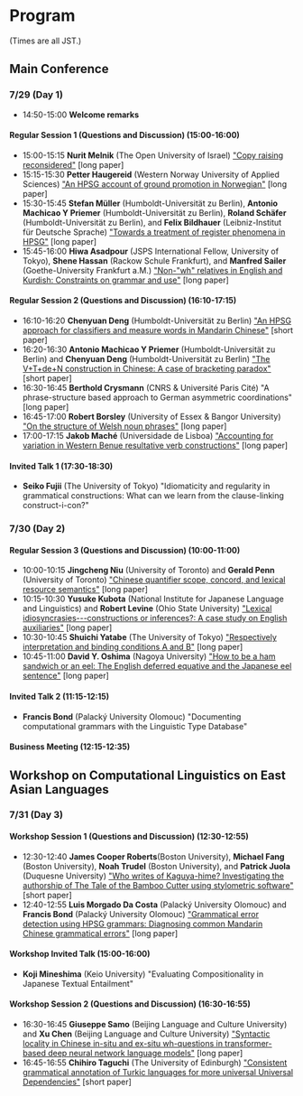 # Program

(Times are all JST.)

## Main Conference

### 7/29 (Day 1)

- 14:50-15:00 **Welcome remarks**

#### Regular Session 1 (Questions and Discussion) (15:00-16:00)

- 15:00-15:15 **Nurit Melnik** (The Open University of Israel) ["Copy raising reconsidered"](abstracts/Melnik.pdf) \[long paper\]
- 15:15-15:30 **Petter Haugereid** (Western Norway University of Applied Sciences) ["An HPSG account of ground promotion in Norwegian"](abstracts/Haugereid.pdf) \[long paper\]
- 15:30-15:45 **Stefan Müller** (Humboldt-Universität zu Berlin), **Antonio Machicao Y Priemer** (Humboldt-Universität zu Berlin), **Roland Schäfer** (Humboldt-Universität zu Berlin), and **Felix Bildhauer** (Leibniz-Institut für Deutsche Sprache) ["Towards a treatment of register phenomena in HPSG"](abstracts/Mueller-Machicao-y-Priemer-Schaefer-Bildhauer.pdf) \[long paper\]
- 15:45-16:00 **Hiwa Asadpour** (JSPS International Fellow, University of Tokyo), **Shene Hassan** (Rackow Schule Frankfurt), and **Manfred Sailer** (Goethe-University Frankfurt a.M.) ["Non-"wh" relatives in English and Kurdish: Constraints on grammar and use"](abstracts/Asadpour-Hassan-Sailer.pdf) \[long paper\]


#### Regular Session 2 (Questions and Discussion) (16:10-17:15)

- 16:10-16:20 **Chenyuan Deng** (Humboldt-Universität zu Berlin) ["An HPSG approach for classifiers and measure words in Mandarin Chinese"](abstracts/Deng.pdf) \[short paper\]
- 16:20-16:30 **Antonio Machicao Y Priemer** (Humboldt-Universität zu Berlin) and **Chenyuan Deng** (Humboldt-Universität zu Berlin) ["The V+T+de+N construction in Chinese: A case of bracketing paradox"](abstracts/Machicao-y-Priemer-Deng.pdf) \[short paper\]
- 16:30-16:45 **Berthold Crysmann** (CNRS & Université Paris Cité) "A phrase-structure based approach to German asymmetric coordinations" \[long paper\]
- 16:45-17:00 **Robert Borsley** (University of Essex & Bangor University) ["On the structure of Welsh noun phrases"](abstracts/Borsley.pdf) \[long paper\]
- 17:00-17:15 **Jakob Maché** (Universidade de Lisboa) ["Accounting for variation in Western Benue resultative verb constructions"](abstracts/Mache.pdf) \[long paper\]



#### Invited Talk 1 (17:30-18:30)

- **Seiko Fujii** (The University of Tokyo) "Idiomaticity and regularity in grammatical constructions: What can we learn from the clause-linking construct-i-con?"


### 7/30 (Day 2)

#### Regular Session 3 (Questions and Discussion) (10:00-11:00)

- 10:00-10:15 **Jingcheng Niu** (University of Toronto) and **Gerald Penn** (University of Toronto) ["Chinese quantifier scope, concord, and lexical resource semantics"](abstracts/Niu-Penn.pdf) \[long paper\]
- 10:15-10:30 **Yusuke Kubota** (National Institute for Japanese Language and Linguistics) and **Robert Levine** (Ohio State University) ["Lexical idiosyncrasies---constructions or inferences?: A case study on English auxiliaries"](abstracts/Kubota-Levine.pdf) \[long paper\]
- 10:30-10:45 **Shuichi Yatabe** (The University of Tokyo) ["Respectively interpretation and binding conditions A and B"](abstracts/Yatabe.pdf) \[long paper\]
- 10:45-11:00 **David Y. Oshima** (Nagoya University) ["How to be a ham sandwich or an eel: The English deferred equative and the Japanese eel sentence"](abstracts/Oshima.pdf) \[long paper\]


#### Invited Talk 2 (11:15-12:15)

- **Francis Bond** (Palacký University Olomouc) "Documenting computational grammars with the Linguistic Type Database"


#### Business Meeting (12:15-12:35)



## Workshop on Computational Linguistics on East Asian Languages

### 7/31 (Day 3)

#### Workshop Session 1 (Questions and Discussion) (12:30-12:55)

- 12:30-12:40 **James Cooper Roberts**(Boston University), **Michael Fang** (Boston University), **Noah Trudel** (Boston University), and **Patrick Juola** (Duquesne University) ["Who writes of Kaguya-hime? Investigating the authorship of The Tale of the Bamboo Cutter using stylometric software"](abstracts/Roberts-etal.pdf) \[short paper\]
- 12:40-12:55 **Luis Morgado Da Costa** (Palacký University Olomouc) and **Francis Bond** (Palacký University Olomouc) ["Grammatical error detection using HPSG grammars: Diagnosing common Mandarin Chinese grammatical errors"](abstracts/Morgado-da-Costa-Bond.pdf) \[long paper\]



#### Workshop Invited Talk (15:00-16:00)

- **Koji Mineshima** (Keio University) "Evaluating Compositionality in Japanese Textual Entailment"

#### Workshop Session 2 (Questions and Discussion) (16:30-16:55)

- 16:30-16:45 **Giuseppe Samo** (Beijing Language and Culture University) and **Xu Chen** (Beijing Language and Culture University) ["Syntactic locality in Chinese in-situ and ex-situ wh-questions in transformer-based deep neural network language models"](abstracts/Samo-Chen.pdf) \[long paper\]
- 16:45-16:55 **Chihiro Taguchi** (The University of Edinburgh) ["Consistent grammatical annotation of Turkic languages for more universal Universal Dependencies"](abstracts/Taguchi.pdf) \[short paper\]
